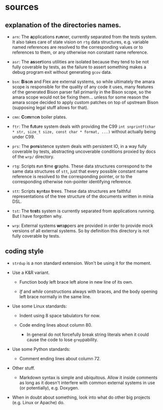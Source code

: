 <!--
    Copyright 2018 Mercedes Catherine Salazar

    Licensed under the Apache License, Version 2.0 (the "License");
    you may not use this file except in compliance with the License.
    You may obtain a copy of the License at

        http://www.apache.org/licenses/LICENSE-2.0

    Unless required by applicable law or agreed to in writing, software
    distributed under the License is distributed on an "AS IS" BASIS,
    WITHOUT WARRANTIES OR CONDITIONS OF ANY KIND, either express or implied.
    See the License for the specific language governing permissions and
    limitations under the License.

    src/README.md: Amara sources README doc.
-->

# sources

## explanation of the directories names.

* `arn`: The **a**pplications **r**u**n**ner, currently separated from
  the tests system. It also takes care of state vision on `rtg` data
  structures, e.g. variable named references are resolved to the corresponding
  values or to references to them, or any otherwise non constant name
  reference.

* `asr`: The **as**se**r**tions utilities are isolated because they tend to be
not fully coverable by tests, as the failure to assert something makes a debug
program exit without generating `gcov` data.

* `bsn`: **B**i**s**o**n** and Flex are external systems, so while ultimately
the amara
scope is responsible for the quality of any code it uses, many features of the
generated Bison parser fall primarily in the Bison scope, so the amara scope
would not be fixing them... unless for some reason the amara scope decided to
apply custom patches on top of upstream Bison (supposing legal stuff allows for
that).

* `cmn`: **C**o**m**mo**n** boiler plates.

* `ftr`: The **f**u**t**u**r**e system deals with providing the C99 `int
snprintf(char * str, size_t size, const char * format, ...)` without actually
being under C99.

* `prs`: The **p**e**rs**istence system deals with persistent IO, in a way
fully coverable by tests, abstracting uncoverable conditions proxied by docs of
the `wrp/` directory.

* `rtg`: Scripts **r**un **t**ime **g**raphs. These data structures correspond
  to the same data structures of `stt`, just that every possible constant name
  reference is resolved to the corresponding pointer, or to the corresponding
  otherwise non-pointer identifying reference.

* `stt`: Scripts **s**yn**t**ax **t**rees. These data structures are faithful
  representations of the tree structure of the documents written in minia DSL.

* `tst`: The **t**e**st**s system is currently separated from applications
running. But I have forgotten why.

* `wrp`: External systems **wr**a**p**pers are provided in order to provide
mock versions of all external systems. So by definition this directory is not
fully coverable by tests.

## coding style

* `strdup` is a non standard extension. Won't be using it for the moment.

* Use a K&R variant.

  * Function body left brace left alone in new line of its own.

  * _If_ and _while_ constructions always with braces, and the body opening
    left brace normally in the same line.

* Use some Linux standards:

  * Indent using 8 space tabulators for now.

  * Code ending lines about column 80.

    * In general do not forcefully break string literals when it could cause
      the code to lose `grep`pability.

* Use some Python standards:

  * Comment ending lines about column 72.

* Other stuff.

  * Markdown syntax is simple and ubiquitous. Allow it inside comments as long
    as it doesn't interfere with common external systems in use (or potentially), e.g. Doxygen.

* When in doubt about something, look into what do other big projects (e.g.
Linux or Apache) do.
